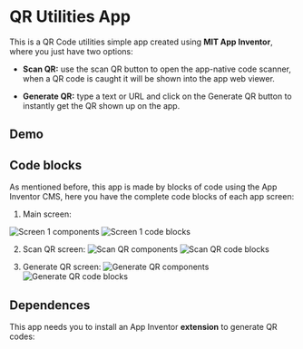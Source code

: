 # QR Utilities App

This is a QR Code utilities simple app created using **MIT App Inventor**, where you just have two options:

 - **Scan QR:** use the scan QR button to open the app-native code scanner, when a QR code is caught it will be shown into the app web viewer.
 
 - **Generate QR:** type a text or URL and click on the Generate QR button to instantly get the QR shown up on the app.

## Demo


## Code blocks

As mentioned before, this app is made by blocks of code using the App Inventor CMS, here you have the complete code blocks of each app screen:

 1. Main screen:
 
 ![Screen 1 components](https://i.ibb.co/9rz8LQ0/Screenshot-4.png)
 ![Screen 1 code blocks](https://i.ibb.co/K91RZnP/Screenshot-9.png)
 
 2. Scan QR screen:
 ![Scan QR components](https://i.ibb.co/y6JSKJZ/Screenshot-6.png)
 ![Scan QR code blocks](https://i.ibb.co/0mCMn2h/Screenshot-7.png)
 
 3. Generate QR screen:
 ![Generate QR components](https://i.ibb.co/6tGzCJJ/Screenshot-2.png)
 ![Generate QR code blocks](https://i.ibb.co/kBKTYn1/Screenshot-8.png)
 

## Dependences

This app needs you to install an App Inventor **extension** to generate QR codes:

